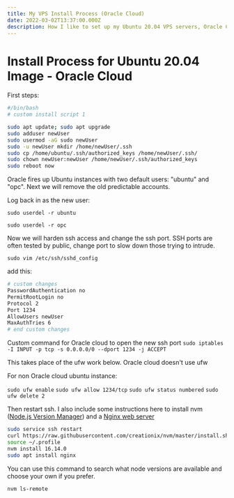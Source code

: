 ```yaml
---
title: My VPS Install Process (Oracle Cloud)
date: 2022-03-02T13:37:00.000Z
description: How I like to set up my Ubuntu 20.04 VPS servers, Oracle Cloud edition.
---
```

# Install Process for Ubuntu 20.04 Image - Oracle Cloud

First steps:

```bash
#/bin/bash
# custom install script 1

sudo apt update; sudo apt upgrade
sudo adduser newUser
sudo usermod -aG sudo newUser
sudo -u newUser mkdir /home/newUser/.ssh
sudo cp /home/ubuntu/.ssh/authorized_keys /home/newUser/.ssh/
sudo chown newUser:newUser /home/newUser/.ssh/authorized_keys
sudo reboot now

```

Oracle fires up Ubuntu instances with two default users: "ubuntu" and "opc". Next we will remove the old predictable accounts. 

Log back in as the new user:

`sudo userdel -r ubuntu`

`sudo userdel -r opc`

Now we will harden ssh access and change the ssh port. SSH ports are often tested by public, change port to slow down those trying to intrude.

`sudo vim /etc/ssh/sshd_config`

add this:

```bash
# custom changes
PasswordAuthentication no
PermitRootLogin no
Protocol 2
Port 1234
AllowUsers newUser
MaxAuthTries 6
# end custom changes
```

Custom command for Oracle cloud to open the new ssh port
`sudo iptables -I INPUT -p tcp -s 0.0.0.0/0 --dport 1234 -j ACCEPT`

This takes place of the ufw work below. Oracle cloud doesn't use ufw

For non Oracle cloud ubuntu instance:

`sudo ufw enable`
`sudo ufw allow 1234/tcp`
`sudo ufw status numbered`
`sudo ufw delete 2`

Then restart ssh. I also include some instructions here to install nvm ([Node.js Version Manager](https://github.com/nvm-sh/nvm)) and a [Nginx web server](https://www.nginx.com/)

```bash
sudo service ssh restart
curl https://raw.githubusercontent.com/creationix/nvm/master/install.sh | bash
source ~/.profile
nvm install 16.14.0
sudo apt install nginx
```

You can use this command to search what node versions are available and choose your own if you prefer.

`nvm ls-remote`
